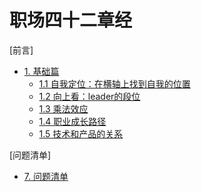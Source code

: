 # 职场四十二章经

[前言]

* [1. 基础篇](book/location.md)
   * [1.1 自我定位：在横轴上找到自我的位置](book/location.md)
   * [1.2 向上看：leader的段位](book/leader.md)
   * [1.3 乘法效应](book/multiplication.md)
   * [1.4 职业成长路径](book/growth.md)
   * [1.5 技术和产品的关系](book/relation.md)

[问题清单]
* [7. 问题清单](book/questionlist.md)
